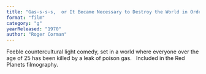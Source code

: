 ```yaml
---
title: "Gas-s-s-s,  or It Became Necessary to Destroy the World in Order to Save It"
format: "film"
category: "g"
yearReleased: "1970"
author: "Roger Corman"
---
```

Feeble countercultural light comedy, set in a world where  everyone over the age of 25 has been killed by a leak of poison gas.
 
Included in the Red  Planets filmography.